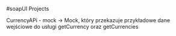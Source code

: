 #soapUI Projects

CurrencyAPi - mock -> Mock, który przekazuje przykładowe dane wejściowe do usługi getCurrency oraz getCurrencies